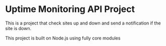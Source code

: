 # Uptime Monitoring API Project

This is a project that check sites up and down and send a notification if the site is down.

This project is built on Node.js using fully core modules

